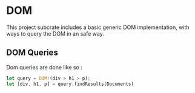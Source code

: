 # DOM

This project subcrate includes a basic generic DOM implementation, with ways to query the DOM in an safe way.

## DOM Queries

Dom queries are done like so :

```rust
let query = DOM!(div > h1 > p);
let [div, h1, p] = query.findResults(Documents)
```
